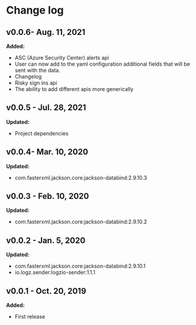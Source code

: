 # Change log

## v0.0.6- Aug. 11, 2021

**Added:**
- ASC (Azure Security Center) alerts api
- User can now add to the yaml configuration additional fields that will be sent with the data.
- Changelog
- Risky sign ins api
- The ability to add different apis more generically

## v0.0.5 - Jul. 28, 2021

**Updated:**
- Project dependencies

## v0.0.4- Mar. 10, 2020

**Updated:**
- com.fasterxml.jackson.core:jackson-databind:2.9.10.3

## v0.0.3 - Feb. 10, 2020

**Updated:**
- com.fasterxml.jackson.core:jackson-databind:2.9.10.2

## v0.0.2 - Jan. 5, 2020

**Updated:**
- com.fasterxml.jackson.core:jackson-databind:2.9.10.1
- io.logz.sender:logzio-sender:1.1.1

## v0.0.1 - Oct. 20, 2019

**Added:**
- First release

